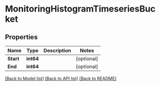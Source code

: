 # MonitoringHistogramTimeseriesBucket

## Properties
Name | Type | Description | Notes
------------ | ------------- | ------------- | -------------
**Start** | **int64** |  | [optional] 
**End** | **int64** |  | [optional] 

[[Back to Model list]](../README.md#documentation-for-models) [[Back to API list]](../README.md#documentation-for-api-endpoints) [[Back to README]](../README.md)


